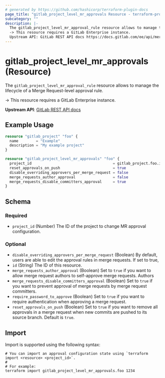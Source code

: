 ```yaml
---
# generated by https://github.com/hashicorp/terraform-plugin-docs
page_title: "gitlab_project_level_mr_approvals Resource - terraform-provider-gitlab"
subcategory: ""
description: |-
  The gitlab_project_level_mr_approval_rule resource allows to manage the lifecycle of a Merge Request-level approval rule.
  -> This resource requires a GitLab Enterprise instance.
  Upstream API: GitLab REST API docs https://docs.gitlab.com/ee/api/merge_request_approvals.html#merge-request-level-mr-approvals
---
```


# gitlab_project_level_mr_approvals (Resource)

The `gitlab_project_level_mr_approval_rule` resource allows to manage the lifecycle of a Merge Request-level approval rule.

-> This resource requires a GitLab Enterprise instance.

**Upstream API**: [GitLab REST API docs](https://docs.gitlab.com/ee/api/merge_request_approvals.html#merge-request-level-mr-approvals)

## Example Usage

```terraform
resource "gitlab_project" "foo" {
  name        = "Example"
  description = "My example project"
}

resource "gitlab_project_level_mr_approvals" "foo" {
  project_id                                     = gitlab_project.foo.id
  reset_approvals_on_push                        = true
  disable_overriding_approvers_per_merge_request = false
  merge_requests_author_approval                 = false
  merge_requests_disable_committers_approval     = true
}
```

<!-- schema generated by tfplugindocs -->
## Schema

### Required

- `project_id` (Number) The ID of the project to change MR approval configuration.

### Optional

- `disable_overriding_approvers_per_merge_request` (Boolean) By default, users are able to edit the approval rules in merge requests. If set to true,
- `id` (String) The ID of this resource.
- `merge_requests_author_approval` (Boolean) Set to `true` if you want to allow merge request authors to self-approve merge requests. Authors
- `merge_requests_disable_committers_approval` (Boolean) Set to `true` if you want to prevent approval of merge requests by merge request committers.
- `require_password_to_approve` (Boolean) Set to `true` if you want to require authentication when approving a merge request.
- `reset_approvals_on_push` (Boolean) Set to `true` if you want to remove all approvals in a merge request when new commits are pushed to its source branch. Default is `true`.

## Import

Import is supported using the following syntax:

```shell
# You can import an approval configuration state using `terraform import <resource> <project_id>`.
#
# For example:
terraform import gitlab_project_level_mr_approvals.foo 1234
```
